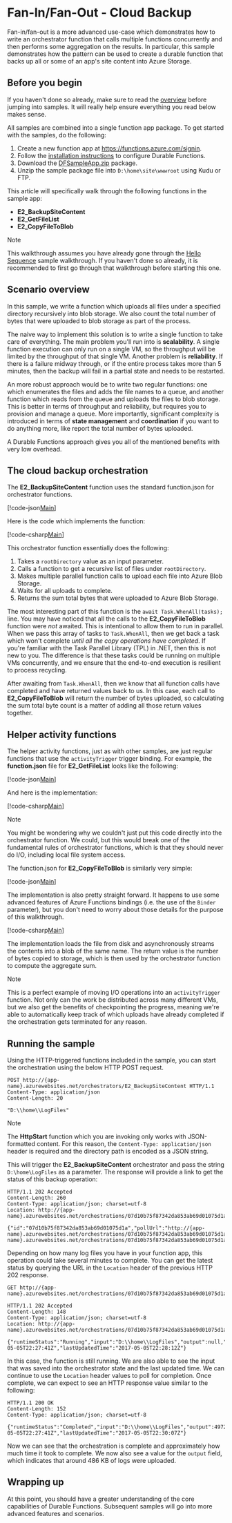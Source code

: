 # Fan-In/Fan-Out - Cloud Backup
Fan-in/fan-out is a more advanced use-case which demonstrates how to write an orchestrator function that calls multiple functions concurrently and then performs some aggregation on the results. In particular, this sample demonstrates how the pattern can be used to create a durable function that backs up all or some of an app's site content into Azure Storage.

## Before you begin
If you haven't done so already, make sure to read the [overview](~/articles/overview.md) before jumping into samples. It will really help ensure everything you read below makes sense.

All samples are combined into a single function app package. To get started with the samples, do the following:

1. Create a new function app at https://functions.azure.com/signin.
2. Follow the [installation instructions](~/articles/installation.md) to configure Durable Functions.
3. Download the [DFSampleApp.zip](~/files/DFSampleApp.zip) package.
4. Unzip the sample package file into `D:\home\site\wwwroot` using Kudu or FTP.

This article will specifically walk through the following functions in the sample app:

* **E2_BackupSiteContent**
* **E2_GetFileList**
* **E2_CopyFileToBlob**

> [!NOTE]
> This walkthrough assumes you have already gone through the [Hello Sequence](./sequence.md) sample walkthrough. If you haven't done so already, it is recommended to first go through that walkthrough before starting this one.

## Scenario overview
In this sample, we write a function which uploads all files under a specified directory recursively into blob storage. We also count the total number of bytes that were uploaded to blob storage as part of the process.

The naive way to implement this solution is to write a single function to take care of everything. The main problem you'll run into is **scalability**. A single function execution can only run on a single VM, so the throughput will be limited by the throughput of that single VM. Another problem is **reliability**. If there is a failure midway through, or if the entire process takes more than 5 minutes, then the backup will fail in a partial state and needs to be restarted.

An more robust approach would be to write two regular functions: one which enumerates the files and adds the file names to a queue, and another function which reads from the queue and uploads the files to blob storage. This is better in terms of throughput and reliability, but requires you to provision and manage a queue. More importantly, significant complexity is introduced in terms of **state management** and **coordination** if you want to do anything more, like report the total number of bytes uploaded.

A Durable Functions approach gives you all of the mentioned benefits with very low overhead.

## The cloud backup orchestration
The **E2_BackupSiteContent** function uses the standard function.json for orchestrator functions.

[!code-json[Main](~/../samples/csx/E2_BackupSiteContent/function.json)]

Here is the code which implements the function:

[!code-csharp[Main](~/../samples/csx/E2_BackupSiteContent/run.csx)]

This orchestrator function essentially does the following:

1. Takes a `rootDirectory` value as an input parameter.
2. Calls a function to get a recursive list of files under `rootDirectory`.
3. Makes multiple parallel function calls to upload each file into Azure Blob Storage.
4. Waits for all uploads to complete.
5. Returns the sum total bytes that were uploaded to Azure Blob Storage.

The most interesting part of this function is the `await Task.WhenAll(tasks);` line. You may have noticed that all the calls to the **E2_CopyFileToBlob** function were *not* awaited. This is intentional to allow them to run in parallel. When we pass this array of tasks to `Task.WhenAll`, then we get back a task which won't complete *until all the copy operations have completed*. If you're familiar with the Task Parallel Library (TPL) in .NET, then this is not new to you. The difference is that these tasks could be running on multiple VMs concurrently, and we ensure that the end-to-end execution is resilient to process recycling.

After awaiting from `Task.WhenAll`, then we know that all function calls have completed and have returned values back to us. In this case, each call to **E2_CopyFileToBlob** will return the number of bytes uploaded, so calculating the sum total byte count is a matter of adding all those return values together.

## Helper activity functions
The helper activity functions, just as with other samples, are just regular functions that use the `activityTrigger` trigger binding. For example, the **function.json** file for **E2_GetFileList** looks like the following:

[!code-json[Main](~/../samples/csx/E2_GetFileList/function.json)]

And here is the implementation:

[!code-csharp[Main](~/../samples/csx/E2_GetFileList/run.csx)]

> [!NOTE]
> You might be wondering why we couldn't just put this code directly into the orchestrator function. We could, but this would break one of the fundamental rules of orchestrator functions, which is that they should never do I/O, including local file system access.

The function.json for **E2_CopyFileToBlob** is similarly very simple:

[!code-json[Main](~/../samples/csx/E2_CopyFileToBlob/function.json)]

The implementation is also pretty straight forward. It happens to use some advanced features of Azure Functions bindings (i.e. the use of the `Binder` parameter), but you don't need to worry about those details for the purpose of this walkthrough.

[!code-csharp[Main](~/../samples/csx/E2_CopyFileToBlob/run.csx)]

The implementation loads the file from disk and asynchronously streams the contents into a blob of the same name. The return value is the number of bytes copied to storage, which is then used by the orchestrator function to compute the aggregate sum.

> [!NOTE]
> This is a perfect example of moving I/O operations into an `activityTrigger` function. Not only can the work be distributed across many different VMs, but we also get the benefits of checkpointing the progress, meaning we're able to automatically keep track of which uploads have already completed if the orchestration gets terminated for any reason.

## Running the sample
Using the HTTP-triggered functions included in the sample, you can start the orchestration using the below HTTP POST request.

```plaintext
POST http://{app-name}.azurewebsites.net/orchestrators/E2_BackupSiteContent HTTP/1.1
Content-Type: application/json
Content-Length: 20

"D:\\home\\LogFiles"
```

> [!NOTE]
> The **HttpStart** function which you are invoking only works with JSON-formatted content. For this reason, the `Content-Type: application/json` header is required and the directory path is encoded as a JSON string.

This will trigger the **E2_BackupSiteContent** orchestrator and pass the string `D:\home\LogFiles` as a parameter. The response will provide a link to get the status of this backup operation:

```plaintext
HTTP/1.1 202 Accepted
Content-Length: 260
Content-Type: application/json; charset=utf-8
Location: http://{app-name}.azurewebsites.net/orchestrations/07d10b75f87342da853ab69d01075d1a

{"id":"07d10b75f87342da853ab69d01075d1a","pollUrl":"http://{app-name}.azurewebsites.net/orchestrations/07d10b75f87342da853ab69d01075d1a","sendEventUrl":"http://{app-name}.azurewebsites.net/orchestrations/07d10b75f87342da853ab69d01075d1a/SendEvent/{eventName}"}
```

Depending on how many log files you have in your function app, this operation could take several minutes to complete. You can get the latest status by querying the URL in the `Location` header of the previous HTTP 202 response.

```plaintext
GET http://{app-name}.azurewebsites.net/orchestrations/07d10b75f87342da853ab69d01075d1a
```

```plaintext
HTTP/1.1 202 Accepted
Content-Length: 148
Content-Type: application/json; charset=utf-8
Location: http://{app-name}.azurewebsites.net/orchestrations/07d10b75f87342da853ab69d01075d1a

{"runtimeStatus":"Running","input":"D:\\home\\LogFiles","output":null,"createdTime":"2017-05-05T22:27:41Z","lastUpdatedTime":"2017-05-05T22:28:12Z"}
```

In this case, the function is still running. We are also able to see the input that was saved into the orchestrator state and the last updated time. We can continue to use the `Location` header values to poll for completion. Once complete, we can expect to see an HTTP response value similar to the following:

```plaintext
HTTP/1.1 200 OK
Content-Length: 152
Content-Type: application/json; charset=utf-8

{"runtimeStatus":"Completed","input":"D:\\home\\LogFiles","output":497244,"createdTime":"2017-05-05T22:27:41Z","lastUpdatedTime":"2017-05-05T22:30:07Z"}
```

Now we can see that the orchestration is complete and approximately how much time it took to complete. We now also see a value for the `output` field, which indicates that around 486 KB of logs were uploaded.

## Wrapping up
At this point, you should have a greater understanding of the core capabilities of Durable Functions. Subsequent samples will go into more advanced features and scenarios.